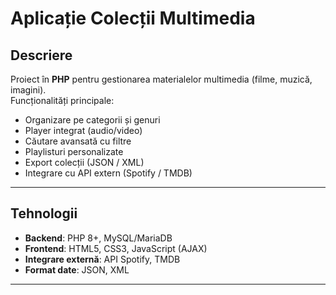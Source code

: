 # Aplicație Colecții Multimedia

## Descriere
Proiect în **PHP** pentru gestionarea materialelor multimedia (filme, muzică, imagini).  
Funcționalități principale:
- Organizare pe categorii și genuri
- Player integrat (audio/video)
- Căutare avansată cu filtre
- Playlisturi personalizate
- Export colecții (JSON / XML)
- Integrare cu API extern (Spotify / TMDB)

---

## Tehnologii
- **Backend**: PHP 8+, MySQL/MariaDB
- **Frontend**: HTML5, CSS3, JavaScript (AJAX)
- **Integrare externă**: API Spotify, TMDB
- **Format date**: JSON, XML

---
